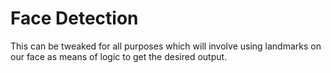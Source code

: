 # Face Detection 

This can be tweaked for all purposes which will involve using landmarks on our face as means of logic to get the desired output.
